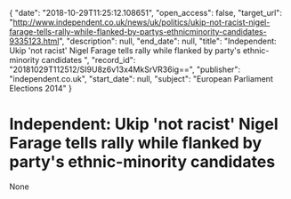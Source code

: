 {
  "date": "2018-10-29T11:25:12.108651", 
  "open_access": false, 
  "target_url": "http://www.independent.co.uk/news/uk/politics/ukip-not-racist-nigel-farage-tells-rally-while-flanked-by-partys-ethnicminority-candidates-9335123.html", 
  "description": null, 
  "end_date": null, 
  "title": "Independent:  Ukip 'not racist' Nigel Farage tells rally while flanked by party's ethnic-minority candidates ", 
  "record_id": "20181029T112512/SI9U8z6v13x4MkSrVR36ig==", 
  "publisher": "independent.co.uk", 
  "start_date": null, 
  "subject": "European Parliament Elections 2014"
}

# Independent:  Ukip 'not racist' Nigel Farage tells rally while flanked by party's ethnic-minority candidates 

None